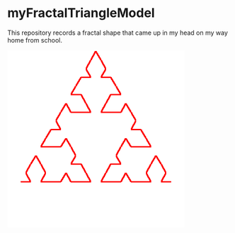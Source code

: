# myFractalTriangleModel

This repository records a fractal shape that came up in my head on my way home from school.

![Logo](/Images/Logo-Icon.png)